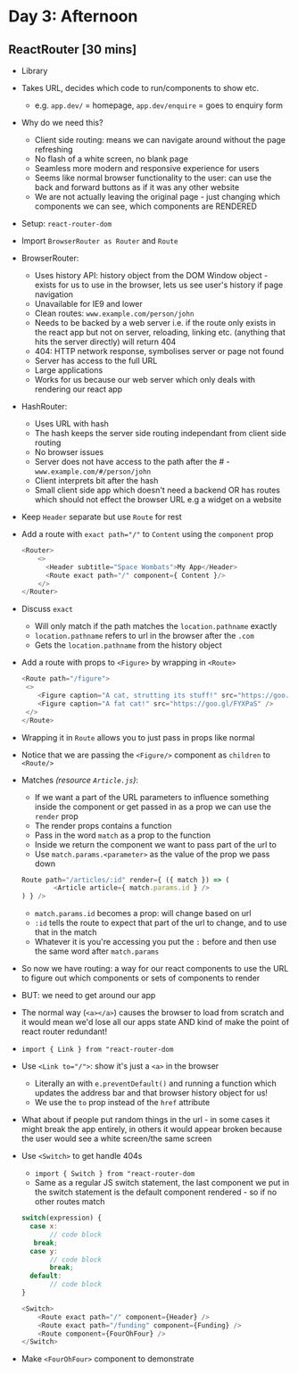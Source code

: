 # Day 3: Afternoon

## ReactRouter [30 mins]

- Library
- Takes URL, decides which code to run/components to show etc.
	- e.g. `app.dev/` = homepage, `app.dev/enquire` = goes to enquiry form
- Why do we need this?
	- Client side routing: means we can navigate around without the page refreshing
	- No flash of a white screen, no blank page
	- Seamless more modern and responsive experience for users 
	- Seems like normal browser functionality to the user: can use the back and forward buttons as if it was any other website
    - We are not actually leaving the original page - just changing which components we can see, which components are RENDERED
- Setup: `react-router-dom`
- Import `BrowserRouter as Router` and `Route`
- BrowserRouter:
	- Uses history API: history object from the DOM Window object - exists for us to use in the browser, lets us see user's history if page navigation
	- Unavailable for IE9 and lower
	- Clean routes: `www.example.com/person/john`
	- Needs to be backed by a web server i.e. if the route only exists in the react app but not on server, reloading, linking etc. (anything that hits the server directly) will return 404
    - 404: HTTP network response, symbolises server or page not found
	- Server has access to the full URL
	- Large applications
    - Works for us because our web server which only deals with rendering our react app
- HashRouter:
	- Uses URL with hash
	- The hash keeps the server side routing independant from client side routing
	- No browser issues
	- Server does not have access to the path after the #
	-`www.example.com/#/person/john`
	- Client interprets bit after the hash
	- Small client side app which doesn't need a backend OR has routes which should not effect the browser URL e.g a widget on a website
    
- Keep `Header` separate but use `Route` for rest
- Add a route with `exact path="/"` to `Content` using the `component` prop
	```js
	<Router>
    	<>
      	  <Header subtitle="Space Wombats">My App</Header>
     	  <Route exact path="/" component={ Content }/>
    	</>
  	</Router>
	```

- Discuss `exact`
	- Will only match if the path matches the `location.pathname` exactly
	- `location.pathname` refers to url in the browser after the `.com`
    - Gets the `location.pathname` from the history object
- Add a route with props to `<Figure>` by wrapping in `<Route>`
	```js
	<Route path="/figure">
     <>
   	    <Figure caption="A cat, strutting its stuff!" src="https://goo.gl/tRdW93" />
        <Figure caption="A fat cat!" src="https://goo.gl/FYXPaS" />
     </>
	</Route>
	```
- Wrapping it in `Route` allows you to just pass in props like normal
- Notice that we are passing the `<Figure/>` component as `children` to `<Route/>`
- Matches *(resource `Article.js`)*:
	- If we want a part of the URL parameters to influence something inside the component or get passed in as a prop we can use the `render` prop 
    - The render props contains a function
    - Pass in the word `match` as a prop to the function 
    - Inside we return the component we want to pass part of the url to
    - Use `match.params.<parameter>` as the value of the prop we pass down
	```js
	Route path="/articles/:id" render={ ({ match }) => (
    		<Article article={ match.params.id } />
	) } />
	```
	- `match.params.id` becomes a prop: will change based on url
	- `:id` tells the route to expect that part of the url to change, and to use that in the match 
    - Whatever it is you're accessing you put the `:` before and then use the same word after `match.params` 
- So now we have routing: a way for our react components to use the URL to figure out which components or sets of components to render
- BUT: we need to get around our app
- The normal way (`<a></a>`) causes the browser to load from scratch and it would mean we'd lose all our apps state AND kind of make the point of react router redundant!
- `import { Link } from "react-router-dom`
- Use `<Link to="/">`: show it's just a `<a>` in the browser
	- Literally an <a> with `e.preventDefault()` and running a function which updates the address bar and that browser history object for us!
    - We use the `to` prop instead of the `href` attribute
- What about if people put random things in the url - in some cases it might break the app entirely, in others it would appear broken because the user would see a white screen/the same screen
- Use `<Switch>` to get handle 404s
    - `import { Switch } from "react-router-dom`
	- Same as a regular JS switch statement, the last component we put in the switch statement is the default component rendered - so if no other routes match
	```js
	switch(expression) {
	  case x:
    	   // code block
   	   break;
  	  case y:
    	   // code block
    	   break;
  	  default:
    	   // code block
	}

	<Switch>
        <Route exact path="/" component={Header} />
        <Route exact path="/funding" component={Funding} />
		<Route component={FourOhFour} />
	</Switch>
	```
- Make `<FourOhFour>` component to demonstrate 
